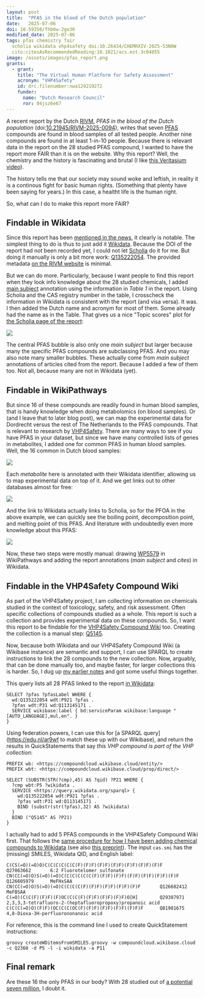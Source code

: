 ```yaml
---
layout: post
title:  "PFAS in the blood of the Dutch population"
date:   2025-07-06
doi: 10.59350/fhb6w-2ge30
modified_date: 2025-07-06
tags: pfas chemistry fair
  scholia wikidata vhp4safety doi:10.26434/CHEMRXIV-2025-53N0W
  cito:citesAsRecommendedReading:10.1021/acs.est.3c04855
image: /assets/images/pfas_report.png
grants:
  - grant:
    title: "The Virtual Human Platform for Safety Assessment"
    acronym: "VHP4Safety"
    id: drc.filenumber:nwa129219272
    funder:
      name: "Dutch Research Council"
      ror: 04jsz6e67
---
```


A recent report by the Dutch [RIVM](https://www.rivm.nl/), *PFAS in the blood of the Dutch population*
(doi:[10.21945/RIVM-2025-0094](https://www.rivm.nl/bibliotheek/rapporten/2025-0094.pdf)), writes
that seven [PFAS](https://scholia.toolforge.org/chemical-class/Q648037) compounds are found in blood samples
of all tested people. Another nine compounds are found in at least 1-in-10 people.
Because there is relevant data in the report on the 28 studied PFAS compound, I wanted to
have the report more FAIR than it is on the website. Why this report? Well, the chemistry and the
history is fascinating and brutal (I like [this Veritasium video](https://www.youtube.com/watch?v=SC2eSujzrUY)).

The history tells me that our society may sound woke and leftish, in reality it is a continous fight
for basic human rights. (Something that plenty have been saying for years.)
In this case, a healtht life is the human right.

So, what can I do to make this report more FAIR?

## Findable in Wikidata

Since this report has been [mentioned in the news](https://news.google.com/search?q=PFAS%20in%20the%20blood%20of%20the%20Dutch%20population&hl=en-US&gl=US&ceid=US%3Aen),
it clearly is notable. The simplest thing to do is thus to just add it [Wikidata](https://www.wikidata.org/wiki/Wikidata:Main_Page).
Because the DOI of the report had not been recorded yet, I could not let [Scholia](https://scholia.toolforge.org/)
do it for me. But doing it manually is only a bit more work: [Q135222054](https://www.wikidata.org/wiki/Q135222054).
The provided metadata [on the RIVM website](https://www.rivm.nl/en/news/first-nationwide-study-into-pfas-in-blood)
is minimal.

But we can do more. Particularly, because I want people to find this report when they look info knowledge
about the 28 studied chemicals, I added [main subject](https://www.wikidata.org/wiki/Q135222054#P921) annotation
using the information in *Table 1* in the report. Using Scholia and the CAS registry number in the table,
I crosscheck the information in Wikidata is consistent with the report (and visa versa). It was.
I then added the Dutch name and acronym for most of them. Some already had the name as in the Table.
That gives us a nice "Topic scores" plot for [the Scholia page of the report](https://scholia.toolforge.org/work/Q135222054):

![](/assets/images/pfas_report.png)

The central PFAS bubble is also only one *main subject* but larger because many the specific PFAS compounds
are subclassing PFAS. And you may also note many smaller bubbles. These actually come from *main subject*
annotations of articles cited from the report. Because I added a few of them too. Not all, because many are
not in Wikidata (yet).

## Findable in WikiPathways

But since 16 of these compounds are readily found in human blood samples, that is handy knowledge when
doing metabolomics (on blood samples). Or (and I leave that to later blog post), we can map the experimental
data for Dordrecht versus the rest of The Netherlands to the PFAS compounds. That is relevant to research
by [VHP4Safety](https://vhp4safety.nl). There are many ways to see if you have PFAS in your dataset,
but since we have many controlled lists of genes in metabolites, I added one for common PFAS in human
blood samples. Well, the 16 common in Dutch blood samples:

![](/assets/images/pfas_wikipathways.png)

Each *metabolite* here is annotated with their Wikidata identifier, allowing us to map experimental
data on top of it. And we get links out to other databases almost for free:

![](/assets/images/pfas_wikipathways_outlinks.png)

And the link to Wikidata actually links to Scholia, so for the PFOA in the above example,
we can quickly see the boiling point, decomposition point, and melting point of this PFAS.
And literature with undoubtedly even more knowledge about this PFAS:

![](/assets/images/pfas_scholia.png)

Now, these two steps were mostly manual: drawing [WP5579](https://classic.wikipathways.org/index.php/Pathway:WP5579)
in WikiPathways and adding the report annotations (*main subject* and *cites*) in Wikidata.

## Findable in the VHP4Safety Compound Wiki

As part of the VHP4Safety project, I am collecting information on chemicals studied in the context
of toxicology, safety, and risk assessment. Often specific collections of compounds studied as a whole.
This report is such a collection and provides experimental data on these compounds. So, I want this
report to be findable for the [VHP4Safety Compound Wiki](https://compoundcloud.wikibase.cloud/) too.
Creating the collection is a manual step: [Q5145](https://compoundcloud.wikibase.cloud/wiki/Item:Q5145).

Now, because both Wikidata and our VHP4Safety Compound Wiki (a Wikibase instance) are semantic and support, I can use SPARQL
to create instructions to link the 28 compounds to the new collection. Now, arguably, that can be
done manually too, and maybe faster, for larger collections this is harder. So, I dug up
[my earlier notes](https://compoundcloud.wikibase.cloud/wiki/User:Egonw) and got some useful
things together.

This query lists all 28 PFAS linked to the report [in Wikidata](https://w.wiki/Eepm):

```sparql
SELECT ?pfas ?pfasLabel WHERE {
  wd:Q135222054 wdt:P921 ?pfas .
  ?pfas wdt:P31 wd:Q113145171 .
  SERVICE wikibase:label { bd:serviceParam wikibase:language "[AUTO_LANGUAGE],mul,en". }
}
```

Using federation powers, I can use this for [a SPARQL query](https://edu.nl/ar9wf to match these up with our Wikibase),
and return the results in QuickStatements that say *this VHP compound is part of the VHP collection*:

```sparql
PREFIX wb: <https://compoundcloud.wikibase.cloud/entity/>
PREFIX wbt: <https://compoundcloud.wikibase.cloud/prop/direct/>

SELECT (SUBSTR(STR(?cmp),45) AS ?qid) ?P21 WHERE {
  ?cmp wbt:P5 ?wikidata .
  SERVICE <https://query.wikidata.org/sparql> {
    wd:Q135222054 wdt:P921 ?pfas .
    ?pfas wdt:P31 wd:Q113145171 .
    BIND (substr(str(?pfas),32) AS ?wikidata)
  }
  BIND ("Q5145" AS ?P21)
}
```

I actually had to add 5 PFAS compounds in the VHP4Safety Compound Wiki first. That follows the
[same procedure for how I have been adding chemical compounds to Wikidata](https://chem-bla-ics.linkedchemistry.info/2016/03/20/adding-disclosures-to-wikidata-with.html)
(see also [this preprint](https://doi.org/10.26434/chemrxiv-2025-53n0w)).
The input `cas.smi` has the (missing) SMILES, Wikidata QID, and English label:

```
C(CS(=O)(=O)O)C(C(C(C(C(C(F)(F)F)(F)F)(F)F)(F)F)(F)F)(F)F       Q27063662       6:2 Fluorotelomer sulfonate
CN(CC(=O)O)S(=O)(=O)C(C(C(C(C(C(F)(F)F)(F)F)(F)F)(F)F)(F)F)(F)F Q126605979      MeFHxSAA
CN(CC(=O)O)S(=O)(=O)C(C(C(C(F)(F)F)(F)F)(F)F)(F)F       Q126682412      MeFBSAA
C(=O)(C(C(F)(F)F)(F)OC(C(C(F)(F)F)(F)F)(F)F)O[H]        Q29387971       2,3,3,3-tetrafluoro-2-(heptafluoropropoxy)propanoic acid
C(C(C(=O)O)(F)F)(OC(C(C(OC(F)(F)F)(F)F)(F)F)(F)F)F      Q81981675       4,8-Dioxa-3H-perfluorononanoic acid
```

For reference, this is the command line I used to create QuickStatement instructions:

```shell
groovy createWDitemsFromSMILES.groovy -w compoundcloud.wikibase.cloud -c Q2368 -d P5 -l -i wikidata -a P11
```

## Final remark

Are these 16 the only PFAS in our body? With 28 studied out of [a potential seven million](https://doi.org/10.1021/acs.est.3c04855),
I doubt it.
